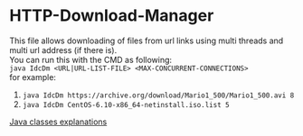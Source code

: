 # HTTP-Download-Manager
This file allows downloading of files from url links using multi threads and multi url address (if there is).  
You can run this with the CMD as following:  
`java IdcDm <URL|URL-LIST-FILE> <MAX-CONCURRENT-CONNECTIONS>`  
for example:  
1. `java IdcDm https://archive.org/download/Mario1_500/Mario1_500.avi 8`  
2. `java IdcDm CentOS-6.10-x86_64-netinstall.iso.list 5`

[Java classes explanations](https://github.com/BarPrimat/HTTP-Download-Manager/blob/master/src/main/java/Download_Manager/README.md)
